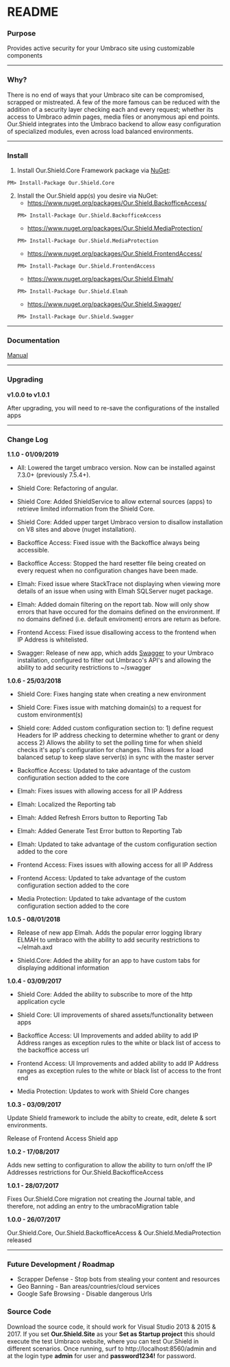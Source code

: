 # README #

### Purpose ###
Provides active security for your Umbraco site using customizable components

---

### Why? ###
There is no end of ways that your Umbraco site can be compromised, scrapped or mistreated. A few of the more famous can be reduced with the addition of a security layer checking each and every request; whether its access to Umbraco admin pages, media files or anonymous api end points. Our.Shield integrates into the Umbraco backend to allow easy configuration of specialized modules, even across load balanced environments.

---

### Install ###
1. Install Our.Shield.Core Framework package via [NuGet](https://www.nuget.org/packages/Our.Shield.Core/):
```
PM> Install-Package Our.Shield.Core
```

2. Install the Our.Shield app(s) you desire via NuGet:
	* https://www.nuget.org/packages/Our.Shield.BackofficeAccess/
	```
	PM> Install-Package Our.Shield.BackofficeAccess
	```
	* https://www.nuget.org/packages/Our.Shield.MediaProtection/
	```
	PM> Install-Package Our.Shield.MediaProtection
	```
	* https://www.nuget.org/packages/Our.Shield.FrontendAccess/
	```
	PM> Install-Package Our.Shield.FrontendAccess
	```
	* https://www.nuget.org/packages/Our.Shield.Elmah/
	```
	PM> Install-Package Our.Shield.Elmah
	```
	* https://www.nuget.org/packages/Our.Shield.Swagger/
	```
	PM> Install-Package Our.Shield.Swagger
	```
---

### Documentation ###

[Manual](https://github.com/JcRichards1991/Our.Shield/blob/master/Docs/manual.pdf)

---

### Upgrading ###

**v1.0.0 to v1.0.1**

After upgrading, you will need to re-save the configurations of the installed apps

---

### Change Log ###
**1.1.0 - 01/09/2019**
* All: Lowered the target umbraco version. Now can be installed against 7.3.0+ (previously 7.5.4+).

* Shield Core: Refactoring of angular.
* Shield Core: Added ShieldService to allow external sources (apps) to retrieve limited information from the Shield Core.
* Shield Core: Added upper target Umbraco version to disallow installation on V8 sites and above (nuget installation).

* Backoffice Access: Fixed issue with the Backoffice always being accessible.
* Backoffice Access: Stopped the hard resetter file being created on every request when no configuration changes have been made.

* Elmah: Fixed issue where StackTrace not displaying when viewing more details of an issue when using with Elmah SQLServer nuget package.
* Elmah: Added domain filtering on the report tab. Now will only show errors that have occured for the domains defined on the environment. If no domains defined (i.e. default enviroment) errors are return as before.

* Frontend Access: Fixed issue disallowing access to the frontend when IP Address is whitelisted.

* Swagger: Release of new app, which adds [Swagger](https://swagger.io/) to your Umbraco installation, configured to filter out Umbraco's API's and allowing the ability to add security restrictions to ~/swagger

**1.0.6 - 25/03/2018**
* Shield Core: Fixes hanging state when creating a new environment
* Shield Core: Fixes issue with matching domain(s) to a request for custom environment(s)
* Shield core: Added custom configuration section to:
			   1) define request Headers for IP address checking to determine whether to grant or deny access
               2) Allows the ability to set the polling time for when shield checks it's app's configuration for changes.
                  This allows for a load balanced setup to keep slave server(s) in sync with the master server
				  
* Backoffice Access: Updated to take advantage of the custom configuration section added to the core

* Elmah: Fixes issues with allowing access for all IP Address
* Elmah: Localized the Reporting tab
* Elmah: Added Refresh Errors button to Reporting Tab
* Elmah: Added Generate Test Error button to Reporting Tab
* Elmah: Updated to take advantage of the custom configuration section added to the core

* Frontend Access: Fixes issues with allowing access for all IP Address
* Frontend Access: Updated to take advantage of the custom configuration section added to the core

* Media Protection: Updated to take advantage of the custom configuration section added to the core 

**1.0.5 - 08/01/2018**
* Release of new app Elmah. Adds the popular error logging library ELMAH to umbraco with the ability to add security restrictions to ~/elmah.axd

* Shield.Core: Added the ability for an app to have custom tabs for displaying additional information

**1.0.4 - 03/09/2017**
* Shield Core: Added the ability to subscribe to more of the http application cycle 
* Shield Core: UI improvements of shared assets/functionality between apps

* Backoffice Access: UI Improvements and added ability to add IP Address ranges as exception rules to the white or black list of access to the backoffice access url

* Frontend Access: UI Improvements and added ability to add IP Address ranges as exception rules to the white or black list of access to the front end

* Media Protection: Updates to work with Shield Core changes

**1.0.3 - 03/09/2017**

Update Shield framework to include the abilty to create, edit, delete & sort environments.

Release of Frontend Access Shield app

**1.0.2 - 17/08/2017**

Adds new setting to configuration to allow the ability to turn on/off the IP Addresses restrictions for Our.Shield.BackofficeAccess

**1.0.1 - 28/07/2017**

Fixes Our.Shield.Core migration not creating the Journal table, and therefore, not adding an entry to the umbracoMigration table

**1.0.0 - 26/07/2017**

Our.Shield.Core, Our.Shield.BackofficeAccess & Our.Shield.MediaProtection released

---

### Future Development / Roadmap ###
* Scrapper Defense - Stop bots from stealing your content and resources
* Geo Banning - Ban areas/countries/cloud services
* Google Safe Browsing - Disable dangerous Urls


### Source Code ###
Download the source code, it should work for Visual Studio 2013 & 2015 & 2017. If you set **Our.Shield.Site** as your **Set as Startup project** this should execute the test Umbraco website, where you can test Our.Shield in different scenarios. Once running, surf to http://localhost:8560/admin and at the login type **admin** for user and **password1234!** for password.
